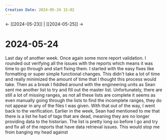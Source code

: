 ```yaml
---
Creation Date: 2024-05-24 15:02
---
```


<- [[2024-05-23]] | [[2024-05-25]]  ->

# 2024-05-24
Last day of another week. Once again some more report validation. I rounded out verifying all the issues with the reports which means it was time to go through and start fixing them. I started with the easy fixes like formatting or super simple functional changes. This didn't take a lot of time and really minimized the amount of time that I thought this process would take. Then as a break I fiddled around with the engineering units as Sean sent me another list to try and fill out the master list. Unfortunately, there are still a lot of missing ranges, as not all these lists are complete it seems as even manually going through the lists to find the incomplete ranges, they do not appear in any of the files I was given. With that out of the way, I went back to the verification. Earlier in the week, Sean had mentioned to me that there is a list he had of tags that are dead, meaning they are no longer providing data to the historian. The list is pretty long so before I go and try and fix all of the reports that have data retrieval issues. This would stop me from banging my head against 